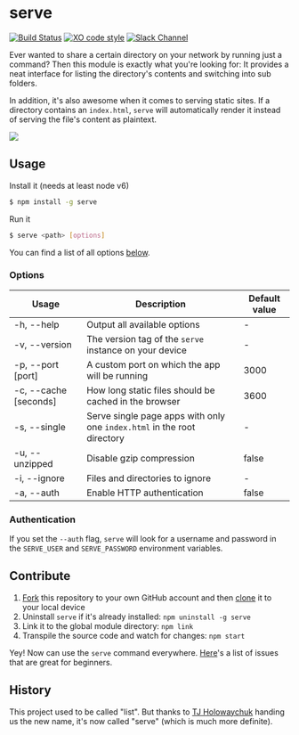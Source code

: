# serve

[![Build Status](https://travis-ci.org/zeit/serve.svg?branch=master)](https://travis-ci.org/zeit/serve)
[![XO code style](https://img.shields.io/badge/code_style-XO-5ed9c7.svg)](https://github.com/sindresorhus/xo)
[![Slack Channel](https://zeit-slackin.now.sh/badge.svg)](https://zeit.chat/)

Ever wanted to share a certain directory on your network by running just a command? Then this module is exactly what you're looking for: It provides a neat interface for listing the directory's contents and switching into sub folders.

In addition, it's also awesome when it comes to serving static sites. If a directory contains an `index.html`, `serve` will automatically render it instead of serving the file's content as plaintext.

<img src="https://github.com/zeit/art/blob/6f354dcc744ed03b022ea699c3ffa64d29714d78/serve/example.png">

## Usage

Install it (needs at least node v6)

```bash
$ npm install -g serve
```

Run it

```bash
$ serve <path> [options]
```

You can find a list of all options [below](#options).

### Options

| Usage                  | Description | Default value |
| ---------------------- | ----------- | ------------------ |
| -h, --help             | Output all available options | - |
| -v, --version          | The version tag of the `serve` instance on your device | - |
| -p, --port [port]      | A custom port on which the app will be running | 3000 |
| -c, --cache [seconds]  | How long static files should be cached in the browser | 3600 |
| -s, --single           | Serve single page apps with only one `index.html` in the root directory | - |
| -u, --unzipped         | Disable gzip compression | false |
| -i, --ignore           | Files and directories to ignore | - |
| -a, --auth             | Enable HTTP authentication | false |

### Authentication

If you set the `--auth` flag, `serve` will look for a username and password in the `SERVE_USER` and `SERVE_PASSWORD` environment variables.

## Contribute

1. [Fork](https://help.github.com/articles/fork-a-repo/) this repository to your own GitHub account and then [clone](https://help.github.com/articles/cloning-a-repository/) it to your local device
2. Uninstall `serve` if it's already installed: `npm uninstall -g serve`
3. Link it to the global module directory: `npm link`
4. Transpile the source code and watch for changes: `npm start`

Yey! Now can use the `serve` command everywhere. [Here](https://github.com/zeit/serve/issues?q=is%3Aissue+is%3Aopen+label%3A%22good+for+beginners%22)'s a list of issues that are great for beginners.

## History

This project used to be called "list". But thanks to [TJ Holowaychuk](https://github.com/tj) handing us the new name, it's now called "serve" (which is much more definite).
